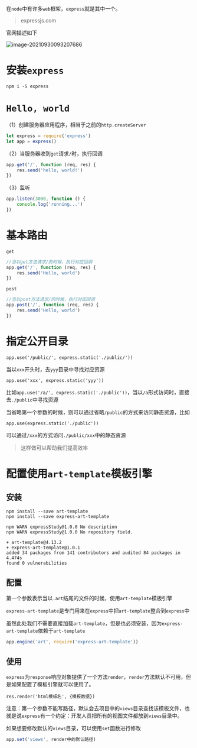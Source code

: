 在`node`中有许多`web`框架，`express`就是其中一个。

> expressjs.com

官网描述如下

![image-20210930093207686](C:\Users\Yucohny\AppData\Roaming\Typora\typora-user-images\image-20210930093207686.png)



# 安装`express`

`npm i -S express`



# `Hello, world`

（1）创建服务器应用程序，相当于之前的`http.createServer`

```js
let express = require('express')
let app = express()
```

（2）当服务器收到`get`请求`/`时，执行回调

```js
app.get('/', function (req, res) {
    res.send('hello, world!')
})
```

（3）监听

```js
app.listen(3000, function () {
    console.log('running...')
})
```



# 基本路由

`get`

```js
//当以get方法请求/的时候，执行对应回调
app.get('/', function (req, res) {
	res.send('Hello, world')
})
```

`post`

```js
//当以post方法请求/的时候，执行对应回调
app.post('/', function (req, res) {
	res.send('Hello, world')
})
```





# 指定公开目录

`app.use('/public/', express.static('./public/'))`

当以`xxx`开头时，去`yyy`目录中寻找对应资源

`app.use('xxx', express.static('yyy'))`

比如`app.use('/a/', express.static('./public'))`，当以`/a`形式访问时，直接去`./public`中寻找资源



当省略第一个参数的时候，则可以通过省略`/public`的方式来访问静态资源，比如

`app.use(express.static('./public'))`

可以通过`/xxx`的方式访问`./public/xxx`中的静态资源

> 这样做可以帮助我们提高效率



# 配置使用`art-template`模板引擎

## 安装

```shell
npm install --save art-template
npm install --save express-art-template

npm WARN expressStudy@1.0.0 No description
npm WARN expressStudy@1.0.0 No repository field.

+ art-template@4.13.2
+ express-art-template@1.0.1
added 34 packages from 141 contributors and audited 84 packages in 4.474s
found 0 vulnerabilities
```



## 配置

第一个参数表示当以`.art`结尾的文件的时候，使用`art-template`模板引擎

`express-art-template`是专门用来在`express`中把`art-template`整合到`express`中

虽然此处我们不需要直接加载`art-template`，但是也必须安装，因为`express-art-template`依赖于`art-template`

```js
app.engine('art', require('express-art-template'))
```



## 使用

`express`为`response`响应对象提供了一个方法`render`，`render`方法默认不可用，但是如果配置了模板引擎就可以使用了。

`res.render('html模板名', {模板数据})`

注意：第一个参数不能写路径，默认会去项目中的`views`目录查找该模板文件，也就是说`express`有一个约定：开发人员把所有的视图文件都放到`views`目录中。

如果想要修改默认的`views`目录，可以使用`set`函数进行修改

```js
app.set('views', render中的默认路径)
```



